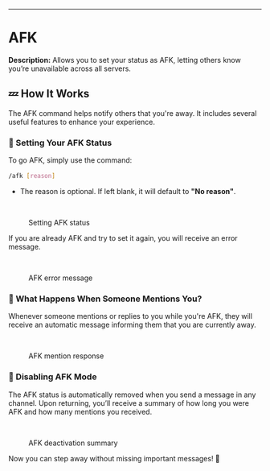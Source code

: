 ---

# AFK  

**Description:** Allows you to set your status as AFK, letting others know you’re unavailable across all servers.  

## 💤 How It Works  

The AFK command helps notify others that you're away. It includes several useful features to enhance your experience.  

### 🔹 Setting Your AFK Status  

To go AFK, simply use the command:  

```bash
/afk [reason]
```  

- The reason is optional. If left blank, it will default to **"No reason"**.  

<figure><img src="../../.gitbook/assets/Capture d’écran 2025-02-17 à 12.51.13.png" alt=""><figcaption><p>Setting AFK status</p></figcaption></figure>  

If you are already AFK and try to set it again, you will receive an error message.  

<figure><img src="../../.gitbook/assets/Capture d’écran 2025-02-17 à 12.55.59.png" alt=""><figcaption><p>AFK error message</p></figcaption></figure>  

### 🔹 What Happens When Someone Mentions You?  

Whenever someone mentions or replies to you while you're AFK, they will receive an automatic message informing them that you are currently away.  

<figure><img src="../../.gitbook/assets/Capture d’écran 2025-02-17 à 12.58.31.png" alt=""><figcaption><p>AFK mention response</p></figcaption></figure>  

### 🔹 Disabling AFK Mode  

The AFK status is automatically removed when you send a message in any channel. Upon returning, you’ll receive a summary of how long you were AFK and how many mentions you received.  

<figure><img src="../../.gitbook/assets/Capture d’écran 2025-02-17 à 13.01.05.png" alt=""><figcaption><p>AFK deactivation summary</p></figcaption></figure>  

Now you can step away without missing important messages! 🚀

